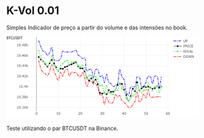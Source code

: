 # K-Vol 0.01


Simples Indicador de preço a partir do volume e das intensões no book.

![Alt text](img.png?raw=true "BTCUSDT on Binance Exchange evolution price compared in real time")

Teste utilizando o par BTCUSDT na Binance.
